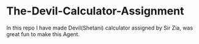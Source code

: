 # The-Devil-Calculator-Assignment
In this repo I have made Devil(Shetani) calculator assigned by Sir Zia, was great fun to make this Agent.
